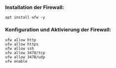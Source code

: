 ### Installation der Firewall:
	apt install ufw -y

### Konfiguration und Aktivierung der Firewall:
	ufw allow http
	ufw allow https
	ufw allow ssh
	ufw allow 3478/tcp
	ufw allow 3478/udp
	ufw enable

